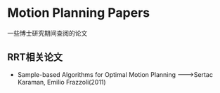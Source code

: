 # Motion Planning Papers
一些博士研究期间查阅的论文

## RRT相关论文
- Sample-based Algorithms for Optimal Motion Planning --->Sertac  Karaman, Emilio  Frazzoli(2011)

